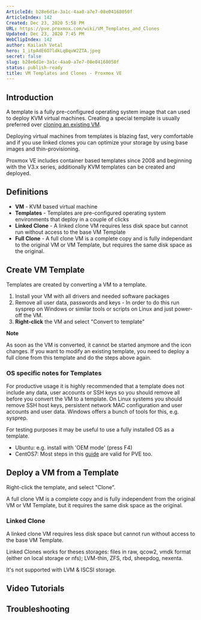 ```yaml
---
ArticleId: b28e6d1e-3a1c-4aa0-a7e7-08e04168050f
ArticleIndex: 142
Created: Dec 23, 2020 5:58 PM
URL: https://pve.proxmox.com/wiki/VM_Templates_and_Clones
Updated: Dec 23, 2020 7:45 PM
WebClipIndex: 142
author: Kailash Vetal
hero: 1_itpAdE6O7ldkLqBqvW2ZTA.jpeg
secret: false
slug: b28e6d1e-3a1c-4aa0-a7e7-08e04168050f
status: publish-ready
title: VM Templates and Clones - Proxmox VE
---
```

## Introduction

A template is a fully pre-configured operating system image that can used to deploy KVM virtual machines. Creating a special template is usually preferred over [cloning an existing VM](https://pve.proxmox.com/wiki/Duplicate_Virtual_Machines).

Deploying virtual machines from templates is blazing fast, very comfortable and if you use linked clones you can optimize your storage by using base images and thin-provisioning.

Proxmox VE includes container based templates since 2008 and beginning with the V3.x series, additionally KVM templates can be created and deployed.

## Definitions

- **VM** - KVM based virtual machine
- **Templates** - Templates are pre-configured operating system environments that deploy in a couple of clicks
- **Linked Clone** - A linked clone VM requires less disk space but cannot run without access to the base VM Template
- **Full Clone** - A full clone VM is a complete copy and is fully independant to the original VM or VM Template, but requires the same disk space as the original.

## Create VM Template

Templates are created by converting a VM to a template.

1. Install your VM with all drivers and needed software packages
2. Remove all user data, passwords and keys - In order to do this run sysprep on Windows or similar tools or scripts on Linux and just power-off the VM.
3. **Right-click** the VM and select "Convert to template"

**Note**

As soon as the VM is converted, it cannot be started anymore and the icon changes. If you want to modify an existing template, you need to deploy a full clone from this template and do the steps above again.

### OS specific notes for Templates

For productive usage it is highly recommended that a template does not include any data, user accounts or SSH keys so you should remove all before you convert the VM to a template. On Linux systems you should remove SSH host keys, persistent network MAC configuration and user accounts and user data. Windows offers a bunch of tools for this, e.g. sysprep.

For testing purposes it may be useful to use a fully installed OS as a template.

- Ubuntu: e.g. install with 'OEM mode' (press F4)
- CentOS7: Most steps in this [guide](https://github.com/rharmonson/richtech/wiki/CentOS-7-1511-Minimal-oVirt-Template) are valid for PVE too.

## Deploy a VM from a Template

Right-click the template, and select "Clone".

A full clone VM is a complete copy and is fully independent from the original VM or VM Template, but it requires the same disk space as the original.

### Linked Clone

A linked clone VM requires less disk space but cannot run without access to the base VM Template.

Linked Clones works for theses storages: files in raw, qcow2, vmdk format (either on local storage or nfs); LVM-thin, ZFS, rbd, sheepdog, nexenta.

It's not supported with LVM & ISCSI storage.

## Video Tutorials

## Troubleshooting
